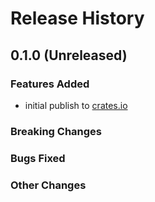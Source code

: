 # Release History

## 0.1.0 (Unreleased)

### Features Added

- initial publish to [crates.io](https://crates.io/crates/azure_security_keyvault_secrets)

### Breaking Changes

### Bugs Fixed

### Other Changes
